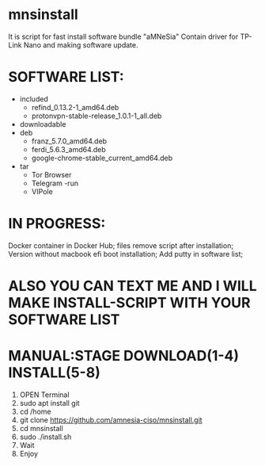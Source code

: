 # mnsinstall
It is script for fast install software bundle "aMNeSia"
Contain driver for TP-Link Nano and making software update.
# SOFTWARE LIST:
- included
  - refind_0.13.2-1_amd64.deb
  - protonvpn-stable-release_1.0.1-1_all.deb 
- downloadable
 - deb
   - franz_5.7.0_amd64.deb
   - ferdi_5.6.3_amd64.deb
   - google-chrome-stable_current_amd64.deb
 - tar
    - Tor Browser
    - Telegram
  -run
    - VIPole


# IN PROGRESS:
Docker container in Docker Hub; 
files remove script after installation;  
Version without macbook efi boot installation;
Add putty in software list;


# ALSO YOU CAN TEXT ME AND I WILL MAKE INSTALL-SCRIPT WITH YOUR SOFTWARE LIST

# MANUAL:STAGE DOWNLOAD(1-4) INSTALL(5-8)
1. OPEN Terminal
2. sudo apt install git
3. cd /home
4. git clone https://github.com/amnesia-ciso/mnsinstall.git
5. cd mnsinstall
6. sudo ./install.sh
7. Wait
8. Enjoy


